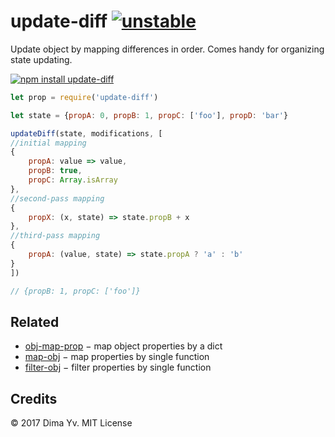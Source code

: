 # update-diff [![unstable](https://img.shields.io/badge/stability-unstable-green.svg)](http://github.com/badges/stability-badges)

Update object by mapping differences in order. Comes handy for organizing state updating.

[![npm install update-diff](https://nodei.co/npm/update-diff.png?mini=true)](https://npmjs.org/package/update-diff/)

```js
let prop = require('update-diff')

let state = {propA: 0, propB: 1, propC: ['foo'], propD: 'bar'}

updateDiff(state, modifications, [
//initial mapping
{
	propA: value => value,
	propB: true,
	propC: Array.isArray
},
//second-pass mapping
{
	propX: (x, state) => state.propB + x
},
//third-pass mapping
{
	propA: (value, state) => state.propA ? 'a' : 'b'
}
])

// {propB: 1, propC: ['foo']}
```

## Related

* [obj-map-prop](https://github.com/dfcreative/obj-map-prop) − map object properties by a dict
* [map-obj](https://github.com/sindresorhus/map-obj) − map properties by single function
* [filter-obj](https://github.com/sindresorhus/filter-obj) − filter properties by single function


## Credits

© 2017 Dima Yv. MIT License
